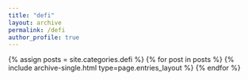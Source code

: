 ```yaml
---
title: "defi"
layout: archive
permalink: /defi
author_profile: true
---
```


{% assign posts = site.categories.defi %}
{% for post in posts %} {% include archive-single.html type=page.entries_layout %} {% endfor %}
